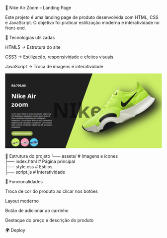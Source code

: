 👟 Nike Air Zoom – Landing Page

Este projeto é uma landing page de produto desenvolvida com HTML, CSS e JavaScript.
O objetivo foi praticar estilização moderna e interatividade no front-end.

🚀 Tecnologias utilizadas

HTML5 → Estrutura do site

CSS3 → Estilização, responsividade e efeitos visuais

JavaScript → Troca de imagens e interatividade

<img src="https://raw.githubusercontent.com/kallyassis/tenis_nike/6c8f7af5b2560105d5eef773c829f0b811a02c8f/img/Captura%20de%20tela%202025-09-07%20145211.png">

📂 Estrutura do projeto
└── assets/         # Imagens e ícones  
├── index.html      # Página principal  
├── style.css       # Estilos  
├── script.js       # Interatividade  

🎯 Funcionalidades

Troca de cor do produto ao clicar nos botões

Layout moderno

Botão de adicionar ao carrinho

Destaque do preço e descrição do produto

🌍 Deploy
